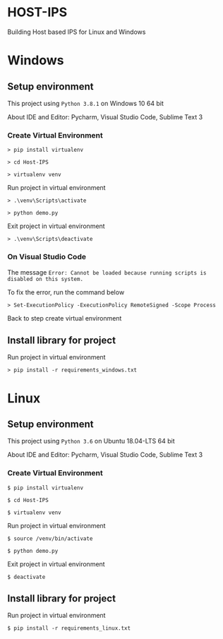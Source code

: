 # HOST-IPS
Building Host based IPS for Linux and Windows
#
# Windows

## Setup environment
This project using `Python 3.8.1` on Windows 10 64 bit

About IDE and Editor: Pycharm, Visual Studio Code, Sublime Text 3

### Create Virtual Environment
`> pip install virtualenv`

`> cd Host-IPS`

`> virtualenv venv`

Run project in virtual environment

`> .\venv\Scripts\activate`

`> python demo.py`

Exit project in virtual environment

`> .\venv\Scripts\deactivate`

### On Visual Studio Code

The message `Error: Cannot be loaded because running scripts is disabled on this system.`

To fix the error, run the command below

`> Set-ExecutionPolicy -ExecutionPolicy RemoteSigned -Scope Process`

Back to step create virtual environment

## Install library for project
Run project in virtual environment

`> pip install -r requirements_windows.txt`

#
# Linux

## Setup environment
This project using `Python 3.6` on Ubuntu 18.04-LTS 64 bit

About IDE and Editor: Pycharm, Visual Studio Code, Sublime Text 3

### Create Virtual Environment
`$ pip install virtualenv`

`$ cd Host-IPS`

`$ virtualenv venv`

Run project in virtual environment

`$ source /venv/bin/activate`

`$ python demo.py`

Exit project in virtual environment

`$ deactivate`

## Install library for project
Run project in virtual environment

`$ pip install -r requirements_linux.txt`
